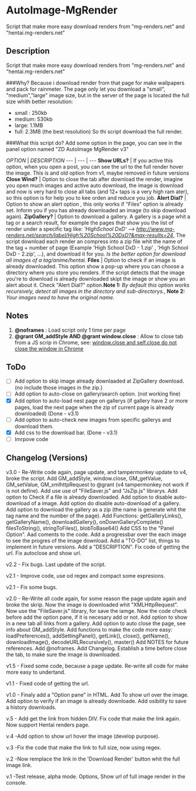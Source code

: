 # AutoImage-MgRender
Script that make more easy download renders from "mg-renders.net" and "hentai.mg-renders.net"
## Description
Script that make more easy download renders from "mg-renders.net" and "hentai.mg-renders.net"

###Why?
Because i download render from that page for make wallpapers and pack for rainmeter.
The page only let you download a "small", "medium","large" image size, but in the server of the page is located the full size whith better resolution:
- small :     250kb
- medium:     530kb
- large:      1.1MB
- full:       2.3MB (the best resolution)
So thi script download the full render.

###What this script do?
Add some option in the page, you can see in the panel option named "ZD AutoImage MgRender v3"

*OPTION* | *DESCRIPTION*
--- | --- | ---
**Show URLs?** | If you active this option, when you open a post, you can see the url to the full render hover the image. This is and old option from v1, maybe removed in future versions
**Close Wind?** | Option to close the tab after download the render, imagine you open much images and active auto download, the image is download and now is very hard to close all tabs (and 12+ taps is a very high ram ater), so this option is for help you to kee orden and reduce you job.
**Alert Dial?** |  Option to show an alert option , this only works if "Files" option is already set. Inform you if you has already downloaded an image (to skip download again).
**ZipGallery?** | Option to download a gallery. A gallery is a page whit a tag or a search result, for example the pages that show you the list of render under a specific tag like: *'HighSchool DxD' --> http://www.mg-renders.net/search/label/High%20School%20DxD?&max-results=24*, The script download each render an compress into a zip file whit the name of the tag + number of page (Example 'High School DxD - 1.zip' , 'High School DxD - 2.zip', ...), and download it for you. *Is the better option for download all images of a tag/anime/hentai.*
**Files** |  Option to check if an image is already downloaded. This option show a pop-up where you can choose a directory where you store you renders. If the script detects that the image you're to download is already downloaded skipt the image or show you an alert about it. Check "Alert Dial?" option.**Note 1:** *By default this option works recursively, detect all images in the directory and sub-directorys.*, **Note 2:** *Your images need to have the original name.*

## Notes
1. **@noframes** : Load script only 1 time per page
2. **@grant GM_addStyle AND @grant window.close** : Allow to close tab from a JS scrip in Chrome, see: [window.close and self.close do not close the window in Chrome](http://stackoverflow.com/questions/19761241/window-close-and-self-close-do-not-close-the-window-in-chrome)

## ToDo
- [ ] Add option to skip image already downlaaded at ZipGallery download. (no include those images in the zip.)
- [ ] Add option to auto-close on gallery/search option. (not working fine)
- [x] Add option to auto-load nest page on gallerys (if gallery have 2 or more pages, load the next page when the zip of current page is already downloaded) (Done - v3.1)
- [ ] Add option to auto-check new images from specific gallerys and download them.
- [x] Add css to the download bar. (Done - v3.1)
- [ ] Imrpove code

## Changelog (Versions)
v3.0 -  Re-Write code again, page update, and tampermonkey update to v4, broke the script.
        Add GM_addStyle, window.close, GM_getValue, GM_setValue, GM_xmlhttpRequest to @grant (v4 tampermonkey not work if is not define).
        Add use use of "FileSaver.js" and "JsZip.js" librarys.
        Add option to Check if a file is already downloaded.
        Add option to disable auto-download of a image.
        Add option do disable auto-download of a gallery. 
        Add option to download the gallery as a zip (the name is generate whit the tag name and the number of the page).
        Add Functions:
                getGalleryLinks(), getGalleryName(), downloadGallery(), onDownGalleryComplete()
                filesToString(), stringToFiles(), blobToBase64()
        Add CSS to the "Panel Option".
        Aad coments to the code.
        Add a progressbar over the each image to see the progres of the image download.
        Add a "TO-DO" list, things to implement in future versions.
        Add a "DESCRIPTION".
        Fix code of getting the url.
        Fix autoclose and show url.


v2.2 -  Fix bugs.
        Last update of the script.

v2.1 -  Improve code, use od regex and compact some expresions.

v2.1 -  Fix some bugs.

v2.0 -  Re-Write all code again, for some reason the page update again and broke the skrip.
        Now the image is downloaded whit "XMLHttpRequest".
        Now use the "FileSaver.js" library, for save the iamge.
        Now the code check before add the option pane, if it is necesary add or not.
        Add option to show in a new tab all links from a gallery.
        Add option to auto close the page, see info about GM_addStyle.
        Add functions to make the code more easy:
            loadPreferences(), addSettingPanel(), getLink(), close(),
            getName(), downloadImage(), decodeURLRecursively(), master()
        Add NOTES for future references.
        Add @noframes.
        Add Changelog.
        Establish a time before close the tab, to make sure the image is downloaded.

v1.5 -  Fixed some code, because a page update.
        Re-write all code for make more easy to undertand.

v1.1 -  Fixed code of getting the url.

v1.0 -  Finaly add a "Option pane" in HTML.
        Add To show url over the image.
        Add option to verify if an image is already downloade.
        Add osibility to save a history downloads.


v.5  -  Add get the link from hidden DIV.
         Fix code that make the link again.
         Now support Hentai renders page.

v.4     -Add option to show url hover the image (develop purpose).

v.3     -Fix the code that make the link to full size, now using regex.

v.2     -Now remplace the link in the 'Download Render' button whit the full image link.

v.1     -Test release, alpha mode.
         Options, Show url of full image render in the console.
